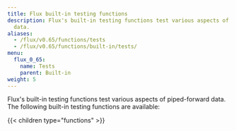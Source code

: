```yaml
---
title: Flux built-in testing functions
description: Flux's built-in testing functions test various aspects of piped-forward
  data.
aliases:
  - /flux/v0.65/functions/tests
  - /flux/v0.65/functions/built-in/tests/
menu:
  flux_0_65:
    name: Tests
    parent: Built-in
weight: 5
---
```


Flux's built-in testing functions test various aspects of piped-forward data.
The following built-in testing functions are available:

{{< children type="functions" >}}
